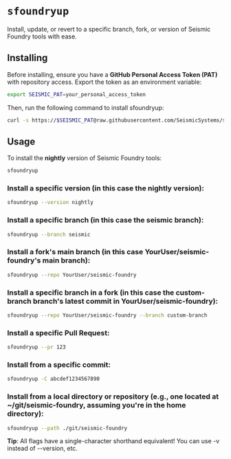 # `sfoundryup`
Install, update, or revert to a specific branch, fork, or version of Seismic Foundry tools with ease.
## Installing
Before installing, ensure you have a **GitHub Personal Access Token (PAT)** with repository access. Export the token as an environment variable:
```bash
export SEISMIC_PAT=your_personal_access_token
```
Then, run the following command to install sfoundryup:
```bash
curl -s https://$SEISMIC_PAT@raw.githubusercontent.com/SeismicSystems/seismic-foundry/seismic/sfoundryup/sfoundryup | bash
```
## Usage
To install the **nightly** version of Seismic Foundry tools:
```bash
sfoundryup
```

### Install a specific **version** (in this case the nightly version):
```bash
sfoundryup --version nightly
```
### Install a specific **branch** (in this case the seismic branch):
```bash
sfoundryup --branch seismic
```
### Install a **fork's main branch** (in this case YourUser/seismic-foundry's main branch):
```bash
sfoundryup --repo YourUser/seismic-foundry
```
### Install a **specific branch in a fork** (in this case the custom-branch branch's latest commit in YourUser/seismic-foundry):
```bash
sfoundryup --repo YourUser/seismic-foundry --branch custom-branch
```
### Install a **specific Pull Request**:
```bash
sfoundryup --pr 123
```
### Install from a **specific commit**:
```bash
sfoundryup -C abcdef1234567890
```
### Install from a **local directory or repository** (e.g., one located at ~/git/seismic-foundry, assuming you're in the home directory):
```bash
sfoundryup --path ./git/seismic-foundry
```
**Tip**: All flags have a single-character shorthand equivalent! You can use -v instead of --version, etc.
